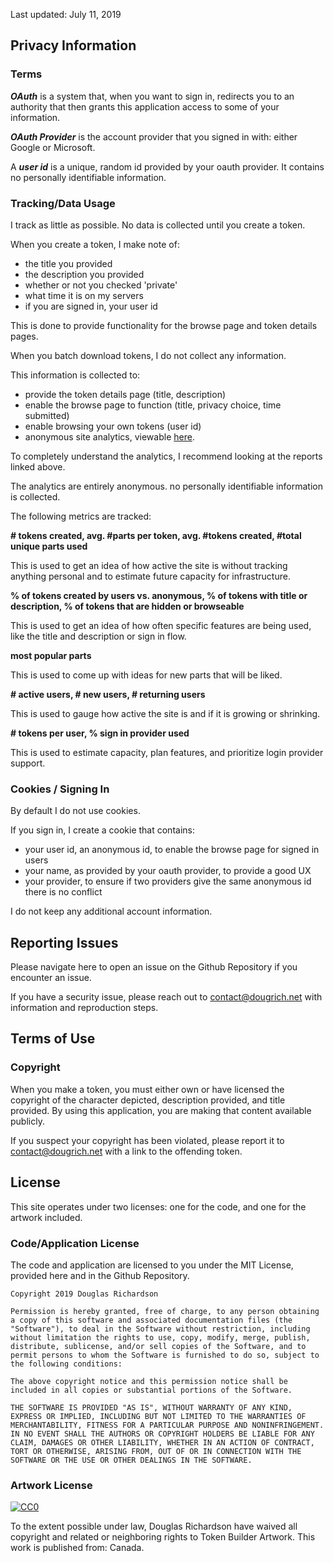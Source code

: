 Last updated: July 11, 2019

## Privacy Information

### Terms

___OAuth___ is a system that, when you want to sign in, redirects you to an authority that then grants this application access to some of your information.

___OAuth Provider___ is the account provider that you signed in with: either Google or Microsoft.

A ___user id___ is a unique, random id provided by your oauth provider. It contains no personally identifiable information.

### Tracking/Data Usage
I track as little as possible. No data is collected until you create a token.

When you create a token, I make note of:
- the title you provided
- the description you provided
- whether or not you checked 'private'
- what time it is on my servers
- if you are signed in, your user id

This is done to provide functionality for the browse page and token details pages.

When you batch download tokens, I do not collect any information.

This information is collected to:
- provide the token details page (title, description)
- enable the browse page to function (title, privacy choice, time submitted)
- enable browsing your own tokens (user id)
- anonymous site analytics, viewable [here](https://github.com/dougrich/tokenerator/tree/master/reports).

To completely understand the analytics, I recommend looking at the reports linked above.

The analytics are entirely anonymous. no personally identifiable information is collected.

The following metrics are tracked:

__# tokens created, avg. #parts per token, avg. #tokens created, #total unique parts used__

This is used to get an idea of how active the site is without tracking anything personal and to estimate future capacity for infrastructure.

__% of tokens created by users vs. anonymous, % of tokens with title or description, % of tokens that are hidden or browseable__

This is used to get an idea of how often specific features are being used, like the title and description or sign in flow.

__most popular parts__

This is used to come up with ideas for new parts that will be liked.

__# active users, # new users, # returning users__

This is used to gauge how active the site is and if it is growing or shrinking.

__# tokens per user, % sign in provider used__

This is used to estimate capacity, plan features, and prioritize login provider support.

### Cookies / Signing In

By default I do not use cookies.

If you sign in, I create a cookie that contains:
- your user id, an anonymous id, to enable the browse page for signed in users
- your name, as provided by your oauth provider, to provide a good UX
- your provider, to ensure if two providers give the same anonymous id there is no conflict

I do not keep any additional account information.

## Reporting Issues

Please navigate here to open an issue on the Github Repository if you encounter an issue.

If you have a security issue, please reach out to [contact@dougrich.net](mailto:contact@dougrich.net) with information and reproduction steps.

## Terms of Use

### Copyright

When you make a token, you must either own or have licensed the copyright of the character depicted, description provided, and title provided. By using this application, you are making that content available publicly.

If you suspect your copyright has been violated, please report it to [contact@dougrich.net](mailto:contact@dougrich.net) with a link to the offending token.

## License

This site operates under two licenses: one for the code, and one for the artwork included.

### Code/Application License

The code and application are licensed to you under the MIT License, provided here and in the Github Repository.

```
Copyright 2019 Douglas Richardson

Permission is hereby granted, free of charge, to any person obtaining a copy of this software and associated documentation files (the "Software"), to deal in the Software without restriction, including without limitation the rights to use, copy, modify, merge, publish, distribute, sublicense, and/or sell copies of the Software, and to permit persons to whom the Software is furnished to do so, subject to the following conditions:

The above copyright notice and this permission notice shall be included in all copies or substantial portions of the Software.

THE SOFTWARE IS PROVIDED "AS IS", WITHOUT WARRANTY OF ANY KIND, EXPRESS OR IMPLIED, INCLUDING BUT NOT LIMITED TO THE WARRANTIES OF MERCHANTABILITY, FITNESS FOR A PARTICULAR PURPOSE AND NONINFRINGEMENT. IN NO EVENT SHALL THE AUTHORS OR COPYRIGHT HOLDERS BE LIABLE FOR ANY CLAIM, DAMAGES OR OTHER LIABILITY, WHETHER IN AN ACTION OF CONTRACT, TORT OR OTHERWISE, ARISING FROM, OUT OF OR IN CONNECTION WITH THE SOFTWARE OR THE USE OR OTHER DEALINGS IN THE SOFTWARE.
```

### Artwork License

[![CC0](https://i.creativecommons.org/p/zero/1.0/88x31.png)](https://creativecommons.org/publicdomain/zero/1.0/)

To the extent possible under law, Douglas Richardson have waived all copyright and related or neighboring rights to Token Builder Artwork. This work is published from: Canada.